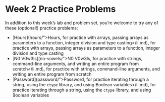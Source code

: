 # Week 2 Practice Problems


In addition to this week’s lab and problem set, you’re welcome to try any of these (optional!) practice problems:


* [Hours](hours/">Hours</a>, for practice with arrays, passing arrays as parameters to a function, integer division and type casting</li.md), for practice with arrays, passing arrays as parameters to a function, integer division and type casting
* [N0 V0w3ls](no-vowels/">N0 V0w3ls</a>, for practice with strings, command-line arguments, and writing an entire program from scratch</li.md), for practice with strings, command-line arguments, and writing an entire program from scratch
* [Password](password/">Password</a>, for practice iterating through a string, using the <code class="language-plaintext highlighter-rouge">ctype</code> library, and using Boolean variables</li.md), for practice iterating through a string, using the `ctype` library, and using Boolean variables







